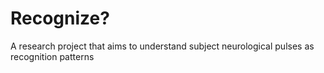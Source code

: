 Recognize?
=============

A research project that aims to understand subject neurological pulses as recognition patterns